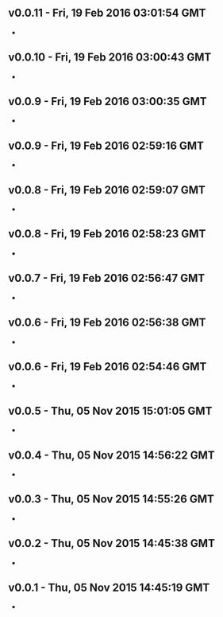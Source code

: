 v0.0.11 - Fri, 19 Feb 2016 03:01:54 GMT
---------------------------------------

- 


v0.0.10 - Fri, 19 Feb 2016 03:00:43 GMT
---------------------------------------

- 


v0.0.9 - Fri, 19 Feb 2016 03:00:35 GMT
--------------------------------------

- 


v0.0.9 - Fri, 19 Feb 2016 02:59:16 GMT
--------------------------------------

- 


v0.0.8 - Fri, 19 Feb 2016 02:59:07 GMT
--------------------------------------

- 


v0.0.8 - Fri, 19 Feb 2016 02:58:23 GMT
--------------------------------------

- 


v0.0.7 - Fri, 19 Feb 2016 02:56:47 GMT
--------------------------------------

- 


v0.0.6 - Fri, 19 Feb 2016 02:56:38 GMT
--------------------------------------

- 


v0.0.6 - Fri, 19 Feb 2016 02:54:46 GMT
--------------------------------------

- 


v0.0.5 - Thu, 05 Nov 2015 15:01:05 GMT
--------------------------------------

- 


v0.0.4 - Thu, 05 Nov 2015 14:56:22 GMT
--------------------------------------

- 


v0.0.3 - Thu, 05 Nov 2015 14:55:26 GMT
--------------------------------------

- 


v0.0.2 - Thu, 05 Nov 2015 14:45:38 GMT
--------------------------------------

- 


v0.0.1 - Thu, 05 Nov 2015 14:45:19 GMT
--------------------------------------

- 


